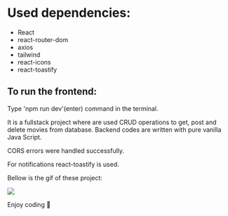 # Used dependencies:

- React
- react-router-dom
- axios
- tailwind
- react-icons
- react-toastify

 ## To run the frontend:

 Type 'npm run dev'(enter) command in the terminal.

It is a fullstack project where are used CRUD operations to get, post and delete movies from database. Backend codes are written with pure vanilla Java Script.

CORS errors were handled successfully.

For notifications react-toastify is used.

Bellow is the gif of these project:

![](movie-screen.gif)

Enjoy coding 🩷 
